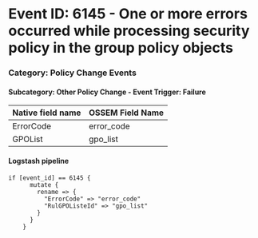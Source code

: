 # Event ID: 6145 - One or more errors occurred while processing security policy in the group policy objects
### Category: Policy Change Events
#### Subcategory: Other Policy Change - Event Trigger: Failure

|Native field name            |OSSEM Field Name                   |
|:----------------------------|:----------------------------------|
| ErrorCode                   | error_code                        |
| GPOList                     | gpo_list                          |

#### Logstash pipeline

```
if [event_id] == 6145 {
      mutate {
        rename => {
          "ErrorCode" => "error_code"
          "RulGPOListeId" => "gpo_list"
        }
      }
    }
```